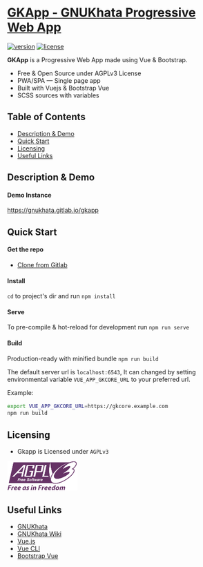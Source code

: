 # [GKApp - GNUKhata Progressive Web App](https://gitlab.com/gnukhata/gkapp)

[![version](https://img.shields.io/badge/version-0.0.1-blue.svg)](https://gitlab.com/gnukhata/gkapp)  [![license](https://img.shields.io/badge/license-AGPLv3-blue.svg)](https://gitlab.com/gnukhata/gkapp)

**GKApp** is a Progressive Web App made using Vue & Bootstrap.

* Free & Open Source under AGPLv3 License
* PWA/SPA — Single page app
* Built with Vuejs & Bootstrap Vue
* SCSS sources with variables

## Table of Contents

* [Description & Demo](#description--demo)
* [Quick Start](#quick-start)
* [Licensing](#licensing)
* [Useful Links](#useful-links)

## Description & Demo

#### Demo Instance

https://gnukhata.gitlab.io/gkapp

## Quick Start

#### Get the repo

* [Clone from Gitlab](https://gitlab.com/gnukhata/gkapp)

#### Install

`cd` to project's dir and run `npm install` 

#### Serve

To pre-compile & hot-reload for development run `npm run serve`

#### Build

Production-ready with minified bundle `npm run build`

The default server url is `localhost:6543`, It can changed by setting environmental
variable `VUE_APP_GKCORE_URL` to your preferred url.

Example:

```bash
export VUE_APP_GKCORE_URL=https://gkcore.example.com
npm run build
```

## Licensing

- Gkapp is Licensed under `AGPLv3`

![AGPLv3](public/img/agpl3.png)

## Useful Links

- [GNUKhata](https://gnukhata.in/)
- [GNUKhata Wiki](https://gitlab.com/gnukhata/gkapp/-/wikis/home)
- [Vue.js](https://vuejs.org)
- [Vue CLI](https://cli.vuejs.org)
- [Bootstrap Vue](https://bootstrap-vue.org)
